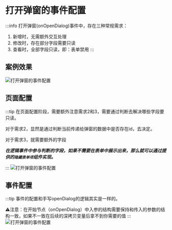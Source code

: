 <!--
 * @Description: 
 * @Author: (于智勇)zhiyong.yu@ytever.com
 * @Date: 2025-01-08 17:17:17
 * @LastEditors: (于智勇)zhiyong.yu@ytever.com
 * @LastEditTime: 2025-01-09 14:46:25
-->
# 打开弹窗的事件配置
:::info
打开弹窗(onOpenDialog)事件中，存在三种常规需求：

1. 新增时，无需额外交互处理
2. 修改时，存在部分字段需要只读
3. 查看时，全部字段只读，即：表单禁用
:::

## 案例效果
![打开弹窗的事件配置](/drawing-bed/20250106/打开弹窗.gif)

## 页面配置
:::tip
在页面配置阶段，需要额外注意需求2和3，需要通过判断去解决哪些字段要只读。

对于需求2，显然是通过判断当前传递给弹窗的数据中是否存在id，去决定。

对于需求3，就需要额外的字段

***在逻辑事件中参与判断的字段，如果不需要在表单中展示出来，那么就可以通过提供的`隐藏表单项`组件实现。***

:::
![打开弹窗的事件配置](/drawing-bed/20250106/打开弹窗的事件配置0.png)


## 事件配置
:::tip
事件的配置和手写openDialog的逻辑其实是一样的。

⚠️注意：在开始节点（onOpenDialog）中入参的结构需要保持和传入的参数的结构一致，如果不一致在后续的深拷贝变量后拿不到你需要的值
:::
![打开弹窗的事件配置](/drawing-bed/20250106/打开弹窗的事件配置1.png)
